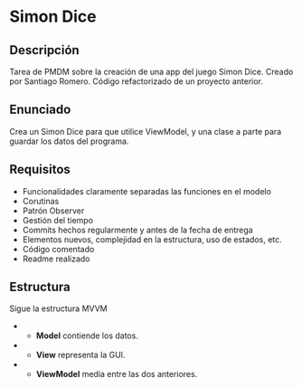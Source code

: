 # Simon Dice
## Descripción
Tarea de PMDM sobre la creación de una app del juego Simon Dice.
Creado por Santiago Romero.
Código refactorizado de un proyecto anterior.

## Enunciado
Crea un Simon Dice para que utilice ViewModel, y una clase a parte para guardar los datos del programa.

## Requisitos
- Funcionalidades claramente separadas las funciones en el modelo
- Corutinas
- Patrón Observer
- Gestión del tiempo
- Commits hechos regularmente y antes de la fecha de entrega
- Elementos nuevos, complejidad en la estructura, uso de estados, etc.
- Código comentado 
- Readme realizado

## Estructura
Sigue la estructura MVVM
- - **Model** contiende los datos.
- - **View** representa la GUI.
- - **ViewModel** media entre las dos anteriores.